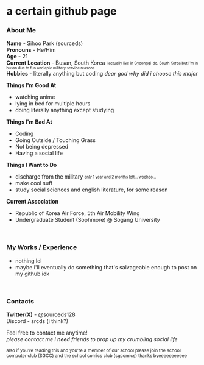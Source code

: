 # a certain github page

### About Me
**Name** - Sihoo Park (sourceds) <br>
**Pronouns** - He/Him <br>
**Age** - 21 <br>
**Current Location** - Busan, South Korea <sub><sup>I actually live in Gyeonggi-do, South Korea but I'm in busan due to fun and epic military service reasons</sup></sub><br>
**Hobbies** - literally anything but coding *dear god why did i choose this major* <br>

**Things I'm Good At** <br>
- watching anime
- lying in bed for multiple hours
- doing literally anything except studying

**Things I'm Bad At** <br>
- Coding
- Going Outside / Touching Grass
- Not being depressed
- Having a social life

**Things I Want to Do** <br>
- discharge from the military <sub><sup>only 1 year and 2 months left... woohoo...</sup></sub>
- make cool suff
- study social sciences and english literature, for some reason

**Current Association** <br>
- Republic of Korea Air Force, 5th Air Mobility Wing
- Undergraduate Student (Sophmore) @ Sogang University


<br>

### My Works / Experience

- nothing lol
- maybe i'll eventually do something that's salvageable enough to post on my github idk


<br>

### Contacts

**Twitter(X)** - @sourceds128 <br>
Discord - srcds (i think?) <br>

Feel free to contact me anytime! <br>*please contact me i need friends to prop up my crumbling social life*

<sub> also if you're reading this and you're a member of our school please join the school computer club (SGCC) and the school comics club (sgcomics) thanks byeeeeeeeeeee
<!--
**sourceds/sourceds** is a ✨ _special_ ✨ repository because its `README.md` (this file) appears on your GitHub profile.

Here are some ideas to get you started:

- 🔭 I’m currently working on ...
- 🌱 I’m currently learning ...
- 👯 I’m looking to collaborate on ...
- 🤔 I’m looking for help with ...
- 💬 Ask me about ...
- 📫 How to reach me: ...
- 😄 Pronouns: ...
- ⚡ Fun fact: ...
-->
